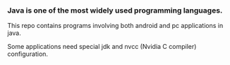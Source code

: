 ### Java is one of the most widely used programming languages.

This repo contains programs involving both android and pc applications in java.

Some applications need special jdk and nvcc (Nvidia C compiler) configuration.

